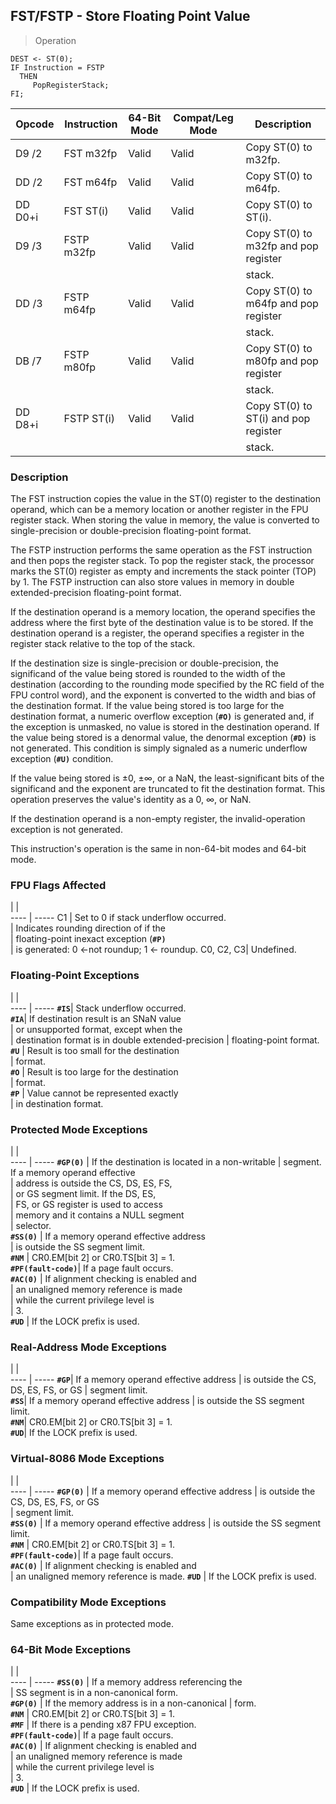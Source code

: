 ## FST/FSTP - Store Floating Point Value

> Operation

``` slim
DEST <- ST(0);
IF Instruction = FSTP
  THEN
     PopRegisterStack;
FI;

```

 Opcode | Instruction| 64-Bit Mode| Compat/Leg Mode| Description                         
 ---  | --- | --- | --- | ---
 D9 /2  | FST m32fp  | Valid      | Valid          | Copy ST(0) to m32fp.                
 DD /2  | FST m64fp  | Valid      | Valid          | Copy ST(0) to m64fp.                
 DD D0+i| FST ST(i)  | Valid      | Valid          | Copy ST(0) to ST(i).                
 D9 /3  | FSTP m32fp | Valid      | Valid          | Copy ST(0) to m32fp and pop register
        |            |            |                | stack.                              
 DD /3  | FSTP m64fp | Valid      | Valid          | Copy ST(0) to m64fp and pop register
        |            |            |                | stack.                              
 DB /7  | FSTP m80fp | Valid      | Valid          | Copy ST(0) to m80fp and pop register
        |            |            |                | stack.                              
 DD D8+i| FSTP ST(i) | Valid      | Valid          | Copy ST(0) to ST(i) and pop register
        |            |            |                | stack.                              

### Description
The FST instruction copies the value in the ST(0) register to the destination
operand, which can be a memory location or another register in the FPU register
stack. When storing the value in memory, the value is converted to single-precision
or double-precision floating-point format.

The FSTP instruction performs the same operation as the FST instruction and
then pops the register stack. To pop the register stack, the processor marks
the ST(0) register as empty and increments the stack pointer (TOP) by 1. The
FSTP instruction can also store values in memory in double extended-precision
floating-point format.

If the destination operand is a memory location, the operand specifies the address
where the first byte of the destination value is to be stored. If the destination
operand is a register, the operand specifies a register in the register stack
relative to the top of the stack.

If the destination size is single-precision or double-precision, the significand
of the value being stored is rounded to the width of the destination (according
to the rounding mode specified by the RC field of the FPU control word), and
the exponent is converted to the width and bias of the destination format. If
the value being stored is too large for the destination format, a numeric overflow
exception (**``#O)``** is generated and, if the exception is unmasked, no value is stored
in the destination operand. If the value being stored is a denormal value, the
denormal exception (**``#D)``** is not generated. This condition is simply signaled
as a numeric underflow exception (**``#U)``** condition.

If the value being stored is ±0, ±∞, or a NaN, the least-significant bits of
the significand and the exponent are truncated to fit the destination format.
This operation preserves the value's identity as a 0, ∞, or NaN.

If the destination operand is a non-empty register, the invalid-operation exception
is not generated.

This instruction's operation is the same in non-64-bit modes and 64-bit mode.



### FPU Flags Affected
   | |  
---- | -----
 C1        | Set to 0 if stack underflow occurred.     
           | Indicates rounding direction of if the    
           | floating-point inexact exception (**``#P)``**     
           | is generated: 0 ←not roundup; 1 ← roundup.
 C0, C2, C3| Undefined.                                

### Floating-Point Exceptions
   | |  
---- | -----
 **``#IS``**| Stack underflow occurred.                         
 **``#IA``**| If destination result is an SNaN value            
    | or unsupported format, except when the            
    | destination format is in double extended-precision
    | floating-point format.                            
 **``#U``** | Result is too small for the destination           
    | format.                                           
 **``#O``** | Result is too large for the destination           
    | format.                                           
 **``#P``** | Value cannot be represented exactly               
    | in destination format.                            

### Protected Mode Exceptions
   | |  
---- | -----
 **``#GP(0)``**         | If the destination is located in a non-writable
                | segment. If a memory operand effective         
                | address is outside the CS, DS, ES, FS,         
                | or GS segment limit. If the DS, ES,            
                | FS, or GS register is used to access           
                | memory and it contains a NULL segment          
                | selector.                                      
 **``#SS(0)``**         | If a memory operand effective address          
                | is outside the SS segment limit.               
 **``#NM``**            | CR0.EM[bit 2] or CR0.TS[bit 3] = 1.            
 **``#PF(fault-code)``**| If a page fault occurs.                        
 **``#AC(0)``**         | If alignment checking is enabled and           
                | an unaligned memory reference is made          
                | while the current privilege level is           
                | 3.                                             
 **``#UD``**            | If the LOCK prefix is used.                    

### Real-Address Mode Exceptions
   | |  
---- | -----
 **``#GP``**| If a memory operand effective address
    | is outside the CS, DS, ES, FS, or GS 
    | segment limit.                       
 **``#SS``**| If a memory operand effective address
    | is outside the SS segment limit.     
 **``#NM``**| CR0.EM[bit 2] or CR0.TS[bit 3] = 1.  
 **``#UD``**| If the LOCK prefix is used.          

### Virtual-8086 Mode Exceptions
   | |  
---- | -----
 **``#GP(0)``**         | If a memory operand effective address 
                | is outside the CS, DS, ES, FS, or GS  
                | segment limit.                        
 **``#SS(0)``**         | If a memory operand effective address 
                | is outside the SS segment limit.      
 **``#NM``**            | CR0.EM[bit 2] or CR0.TS[bit 3] = 1.   
 **``#PF(fault-code)``**| If a page fault occurs.               
 **``#AC(0)``**         | If alignment checking is enabled and  
                | an unaligned memory reference is made.
 **``#UD``**            | If the LOCK prefix is used.           

### Compatibility Mode Exceptions
Same exceptions as in protected mode.


### 64-Bit Mode Exceptions
   | |  
---- | -----
 **``#SS(0)``**         | If a memory address referencing the        
                | SS segment is in a non-canonical form.     
 **``#GP(0)``**         | If the memory address is in a non-canonical
                | form.                                      
 **``#NM``**            | CR0.EM[bit 2] or CR0.TS[bit 3] = 1.        
 **``#MF``**            | If there is a pending x87 FPU exception.   
 **``#PF(fault-code)``**| If a page fault occurs.                    
 **``#AC(0)``**         | If alignment checking is enabled and       
                | an unaligned memory reference is made      
                | while the current privilege level is       
                | 3.                                         
 **``#UD``**            | If the LOCK prefix is used.                
